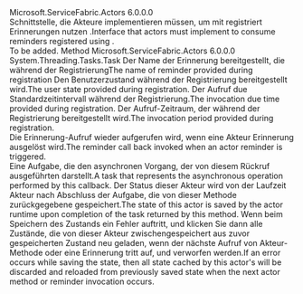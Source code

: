 <Type Name="IRemindable" FullName="Microsoft.ServiceFabric.Actors.Runtime.IRemindable">
  <TypeSignature Language="C#" Value="public interface IRemindable" />
  <TypeSignature Language="ILAsm" Value=".class public interface auto ansi abstract IRemindable" />
  <TypeSignature Language="DocId" Value="T:Microsoft.ServiceFabric.Actors.Runtime.IRemindable" />
  <TypeSignature Language="VB.NET" Value="Public Interface IRemindable" />
  <TypeSignature Language="F#" Value="type IRemindable = interface" />
  <AssemblyInfo>
    <AssemblyName>Microsoft.ServiceFabric.Actors</AssemblyName>
    <AssemblyVersion>6.0.0.0</AssemblyVersion>
  </AssemblyInfo>
  <Interfaces />
  <Docs>
    <summary>
            <span data-ttu-id="e9a42-101">Schnittstelle, die Akteure implementieren müssen, um mit registriert Erinnerungen nutzen <see cref="M:Microsoft.ServiceFabric.Actors.Runtime.ActorBase.RegisterReminderAsync(System.String,System.Byte[],System.TimeSpan,System.TimeSpan)" />.</span><span class="sxs-lookup"><span data-stu-id="e9a42-101">Interface that actors must implement to consume reminders registered using <see cref="M:Microsoft.ServiceFabric.Actors.Runtime.ActorBase.RegisterReminderAsync(System.String,System.Byte[],System.TimeSpan,System.TimeSpan)" />.</span></span>
            </summary>
    <remarks>To be added.</remarks>
  </Docs>
  <Members>
    <Member MemberName="ReceiveReminderAsync">
      <MemberSignature Language="C#" Value="public System.Threading.Tasks.Task ReceiveReminderAsync (string reminderName, byte[] state, TimeSpan dueTime, TimeSpan period);" />
      <MemberSignature Language="ILAsm" Value=".method public hidebysig newslot virtual instance class System.Threading.Tasks.Task ReceiveReminderAsync(string reminderName, unsigned int8[] state, valuetype System.TimeSpan dueTime, valuetype System.TimeSpan period) cil managed" />
      <MemberSignature Language="DocId" Value="M:Microsoft.ServiceFabric.Actors.Runtime.IRemindable.ReceiveReminderAsync(System.String,System.Byte[],System.TimeSpan,System.TimeSpan)" />
      <MemberSignature Language="VB.NET" Value="Public Function ReceiveReminderAsync (reminderName As String, state As Byte(), dueTime As TimeSpan, period As TimeSpan) As Task" />
      <MemberSignature Language="F#" Value="abstract member ReceiveReminderAsync : string * byte[] * TimeSpan * TimeSpan -&gt; System.Threading.Tasks.Task" Usage="iRemindable.ReceiveReminderAsync (reminderName, state, dueTime, period)" />
      <MemberType>Method</MemberType>
      <AssemblyInfo>
        <AssemblyName>Microsoft.ServiceFabric.Actors</AssemblyName>
        <AssemblyVersion>6.0.0.0</AssemblyVersion>
      </AssemblyInfo>
      <ReturnValue>
        <ReturnType>System.Threading.Tasks.Task</ReturnType>
      </ReturnValue>
      <Parameters>
        <Parameter Name="reminderName" Type="System.String" />
        <Parameter Name="state" Type="System.Byte[]" />
        <Parameter Name="dueTime" Type="System.TimeSpan" />
        <Parameter Name="period" Type="System.TimeSpan" />
      </Parameters>
      <Docs>
        <param name="reminderName"><span data-ttu-id="e9a42-102">Der Name der Erinnerung bereitgestellt, die während der Registrierung</span><span class="sxs-lookup"><span data-stu-id="e9a42-102">The name of reminder provided during registration</span></span></param>
        <param name="state"><span data-ttu-id="e9a42-103">Den Benutzerzustand während der Registrierung bereitgestellt wird.</span><span class="sxs-lookup"><span data-stu-id="e9a42-103">The user state provided during registration.</span></span></param>
        <param name="dueTime"><span data-ttu-id="e9a42-104">Der Aufruf due Standardzeitintervall während der Registrierung.</span><span class="sxs-lookup"><span data-stu-id="e9a42-104">The invocation due time provided during registration.</span></span></param>
        <param name="period"><span data-ttu-id="e9a42-105">Der Aufruf-Zeitraum, der während der Registrierung bereitgestellt wird.</span><span class="sxs-lookup"><span data-stu-id="e9a42-105">The invocation period provided during registration.</span></span></param>
        <summary>
            <span data-ttu-id="e9a42-106">Die Erinnerung-Aufruf wieder aufgerufen wird, wenn eine Akteur Erinnerung ausgelöst wird.</span><span class="sxs-lookup"><span data-stu-id="e9a42-106">The reminder call back invoked when an actor reminder is triggered.</span></span>
            </summary>
        <returns><span data-ttu-id="e9a42-107">Eine Aufgabe, die den asynchronen Vorgang, der von diesem Rückruf ausgeführten darstellt.</span><span class="sxs-lookup"><span data-stu-id="e9a42-107">A task that represents the asynchronous operation performed by this callback.</span></span></returns>
        <remarks>
          <para><span data-ttu-id="e9a42-108">Der Status dieser Akteur wird von der Laufzeit Akteur nach Abschluss der Aufgabe, die von dieser Methode zurückgegebene gespeichert.</span><span class="sxs-lookup"><span data-stu-id="e9a42-108">The state of this actor is saved by the actor runtime upon completion of the task returned by this method.</span></span> <span data-ttu-id="e9a42-109">Wenn beim Speichern des Zustands ein Fehler auftritt, und klicken Sie dann alle Zustände, die von dieser Akteur zwischengespeichert <see cref="P:Microsoft.ServiceFabric.Actors.Runtime.Actor.StateManager" /> aus zuvor gespeicherten Zustand neu geladen, wenn der nächste Aufruf von Akteur-Methode oder eine Erinnerung tritt auf, und verworfen werden.</span><span class="sxs-lookup"><span data-stu-id="e9a42-109">If an error occurs while saving the state, then all state cached by this actor's <see cref="P:Microsoft.ServiceFabric.Actors.Runtime.Actor.StateManager" /> will be discarded and reloaded from previously saved state when the next actor method or reminder invocation occurs.</span></span>
            </para>
        </remarks>
      </Docs>
    </Member>
  </Members>
</Type>